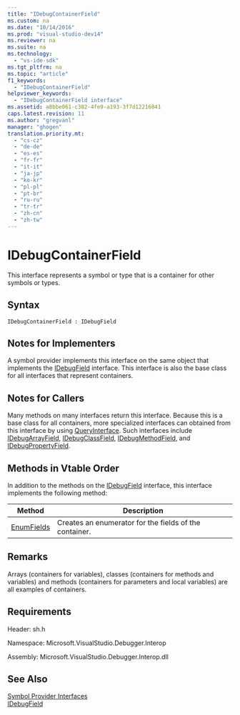 ```yaml
---
title: "IDebugContainerField"
ms.custom: na
ms.date: "10/14/2016"
ms.prod: "visual-studio-dev14"
ms.reviewer: na
ms.suite: na
ms.technology: 
  - "vs-ide-sdk"
ms.tgt_pltfrm: na
ms.topic: "article"
f1_keywords: 
  - "IDebugContainerField"
helpviewer_keywords: 
  - "IDebugContainerField interface"
ms.assetid: a8bbe061-c382-4fe9-a193-3f7d12216041
caps.latest.revision: 11
ms.author: "gregvanl"
manager: "ghogen"
translation.priority.mt: 
  - "cs-cz"
  - "de-de"
  - "es-es"
  - "fr-fr"
  - "it-it"
  - "ja-jp"
  - "ko-kr"
  - "pl-pl"
  - "pt-br"
  - "ru-ru"
  - "tr-tr"
  - "zh-cn"
  - "zh-tw"
---
```

# IDebugContainerField
This interface represents a symbol or type that is a container for other symbols or types.  
  
## Syntax  
  
```  
IDebugContainerField : IDebugField  
```  
  
## Notes for Implementers  
 A symbol provider implements this interface on the same object that implements the [IDebugField](../extensibility/idebugfield.md) interface. This interface is also the base class for all interfaces that represent containers.  
  
## Notes for Callers  
 Many methods on many interfaces return this interface. Because this is a base class for all containers, more specialized interfaces can obtained from this interface by using [QueryInterface](../Topic/QueryInterface.md). Such interfaces include [IDebugArrayField](../extensibility/idebugarrayfield.md), [IDebugClassField](../extensibility/idebugclassfield.md), [IDebugMethodField](../extensibility/idebugmethodfield.md), and [IDebugPropertyField](../extensibility/idebugpropertyfield.md).  
  
## Methods in Vtable Order  
 In addition to the methods on the [IDebugField](../extensibility/idebugfield.md) interface, this interface implements the following method:  
  
|Method|Description|  
|------------|-----------------|  
|[EnumFields](../extensibility/idebugcontainerfield--enumfields.md)|Creates an enumerator for the fields of the container.|  
  
## Remarks  
 Arrays (containers for variables), classes (containers for methods and variables) and methods (containers for parameters and local variables) are all examples of containers.  
  
## Requirements  
 Header: sh.h  
  
 Namespace: Microsoft.VisualStudio.Debugger.Interop  
  
 Assembly: Microsoft.VisualStudio.Debugger.Interop.dll  
  
## See Also  
 [Symbol Provider Interfaces](../extensibility/symbol-provider-interfaces.md)   
 [IDebugField](../extensibility/idebugfield.md)